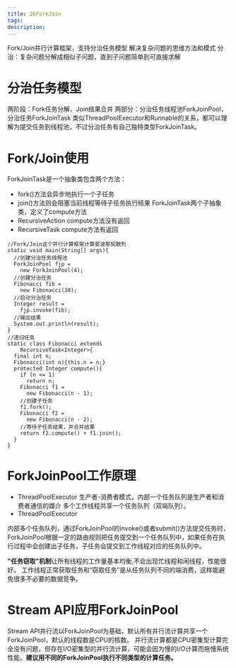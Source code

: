 ```yaml
---
title: 26ForkJoin
tags:
description:
---
```

Fork/Join并行计算框架，支持分治任务模型
解决复杂问题的思维方法和模式
分治：复杂问题分解成相似子问题，直到子问题简单到可直接求解

# 分治任务模型
两阶段：Fork任务分解、Join结果合并
两部分：分治任务线程池ForkJoinPool，分治任务ForkJoinTask
类似ThreadPoolExecutor和Runnable的关系，都可以理解为提交任务到线程池，不过分治任务有自己独特类型ForkJoinTask。

# Fork/Join使用
ForkJoinTask是一个抽象类包含两个方法：
- fork()方法会异步地执行一个子任务
- join()方法则会阻塞当前线程等待子任务执行结果
ForkJoinTask两个子抽象类，定义了compute方法
- RecursiveAction
compute方法没有返回
- RecursiveTask
compute方法有返回

```
//Fork/Join这个并行计算框架计算斐波那契数列
static void main(String[] args){
  //创建分治任务线程池  
  ForkJoinPool fjp = 
    new ForkJoinPool(4);
  //创建分治任务
  Fibonacci fib = 
    new Fibonacci(30);   
  //启动分治任务  
  Integer result = 
    fjp.invoke(fib);
  //输出结果  
  System.out.println(result);
}
//递归任务
static class Fibonacci extends 
    RecursiveTask<Integer>{
  final int n;
  Fibonacci(int n){this.n = n;}
  protected Integer compute(){
    if (n <= 1)
      return n;
    Fibonacci f1 = 
      new Fibonacci(n - 1);
    //创建子任务  
    f1.fork();
    Fibonacci f2 = 
      new Fibonacci(n - 2);
    //等待子任务结果，并合并结果  
    return f2.compute() + f1.join();
  }
}
```
# ForkJoinPool工作原理
- ThreadPoolExecutor
生产者-消费者模式，内部一个任务队列是生产者和消费者通信的媒介
多个工作线程共享一个任务队列（双端队列）。
- ThreadPoolExecutor

内部多个任务队列，通过ForkJoinPool的invoke()或者submit()方法提交任务时，ForkJoinPool根据一定的路由规则把任务提交到一个任务队列中，如果任务在执行过程中会创建出子任务，子任务会提交到工作线程对应的任务队列中。


**"任务窃取"机制**让所有线程的工作量基本均衡,不会出现忙线程和闲线程，性能很好。
工作线程正常获取任务和“窃取任务”是从任务队列不同的端消费，这样能避免很多不必要的数据竞争。

# Stream API应用ForkJoinPool
Stream API并行流以ForkJoinPool为基础，默认所有并行流计算共享一个ForkJoinPool，默认的线程数是CPU的核数。
并行流计算都是CPU密集型计算完全没有问题，但存在I/O密集型的并行流计算，可能会因为慢的I/O计算而拖慢系统性能。**建议用不同的ForkJoinPool执行不同类型的计算任务。**




